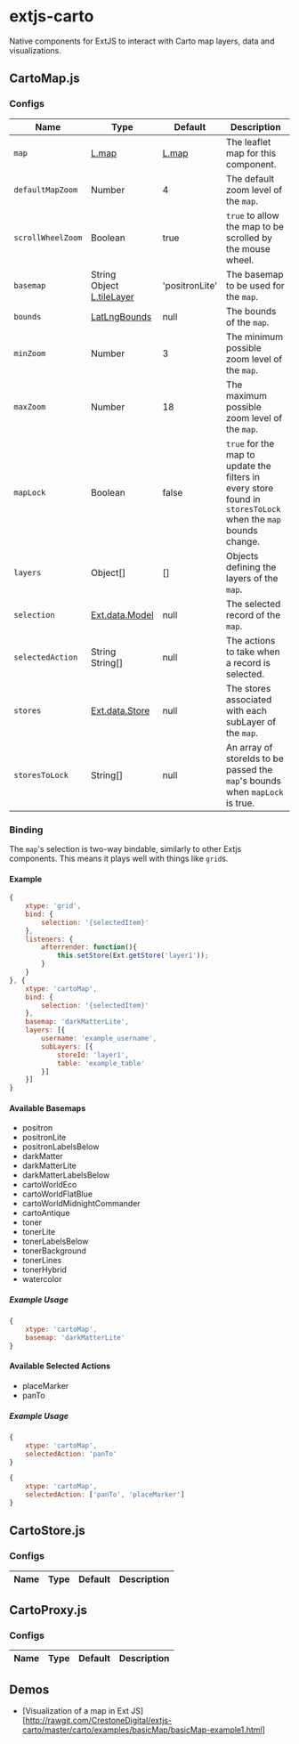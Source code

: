 # extjs-carto
Native components for ExtJS to interact with Carto map layers, data and visualizations.


## CartoMap.js

### Configs

Name | Type | Default | Description
--- | --- | --- | ---
`map` | [L.map] | [L.map] | The leaflet map for this component.
`defaultMapZoom` | Number | 4 | The default zoom level of the `map`.
`scrollWheelZoom` | Boolean | true | `true` to allow the map to be scrolled by the mouse wheel.
`basemap` | String<br>Object<br>[L.tileLayer] | 'positronLite' | The basemap to be used for the `map`.
`bounds` | [LatLngBounds] | null | The bounds of the `map`.
`minZoom` | Number | 3 | The minimum possible zoom level of the `map`.
`maxZoom` | Number | 18 | The maximum possible zoom level of the `map`.
`mapLock` | Boolean | false | `true` for the map to update the filters in every store found in `storesToLock` when the `map` bounds change.
`layers` | Object[] | [] | Objects defining the layers of the `map`.
`selection` | [Ext.data.Model] | null | The selected record of the `map`.
`selectedAction` | String<br>String[] | null | The actions to take when a record is selected.
`stores` | [Ext.data.Store] | null | The stores associated with each subLayer of the `map`.
`storesToLock` | String[] | null | An array of storeIds to be passed the `map`'s bounds when `mapLock` is true.

### Binding

The `map`'s selection is two-way bindable, similarly to other Extjs components. This means it plays well with things like `grid`s.

#### Example

```javascript
{
    xtype: 'grid',
    bind: {
        selection: '{selectedItem}'
    },
    listeners: {
        afterrender: function(){
            this.setStore(Ext.getStore('layer1'));
        }
    }
}, {
    xtype: 'cartoMap',
    bind: {
        selection: '{selectedItem}'
    },
    basemap: 'darkMatterLite',
    layers: [{
        username: 'example_username',
        subLayers: [{
            storeId: 'layer1',
            table: 'example_table'
        }]
    }]
}
```

#### Available Basemaps

* positron
* positronLite
* positronLabelsBelow
* darkMatter
* darkMatterLite
* darkMatterLabelsBelow
* cartoWorldEco
* cartoWorldFlatBlue
* cartoWorldMidnightCommander
* cartoAntique
* toner
* tonerLite
* tonerLabelsBelow
* tonerBackground
* tonerLines
* tonerHybrid
* watercolor

##### Example Usage

```javascript
{
    xtype: 'cartoMap',
    basemap: 'darkMatterLite'
}
```

#### Available Selected Actions

* placeMarker
* panTo

##### Example Usage

```javascript
{
    xtype: 'cartoMap',
    selectedAction: 'panTo'
}
```

```javascript
{
    xtype: 'cartoMap',
    selectedAction: ['panTo', 'placeMarker']
}
```

## CartoStore.js

### Configs

Name | Type | Default | Description
--- | --- | --- | ---


## CartoProxy.js

### Configs

Name | Type | Default | Description
--- | --- | --- | ---

## Demos

* [Visualization of a map in Ext JS][http://rawgit.com/CrestoneDigital/extjs-carto/master/carto/examples/basicMap/basicMap-example1.html]



[Ext.data.Model]: http://docs.sencha.com/extjs/6.2.0/classic/Ext.data.Model.html
[Ext.data.Store]: http://docs.sencha.com/extjs/6.2.0/classic/Ext.data.Store.html
[L.tileLayer]: http://leafletjs.com/reference.html#tilelayer
[L.map]: http://leafletjs.com/reference.html#map-usage
[LatLngBounds]: http://leafletjs.com/reference.html#latlngbounds
